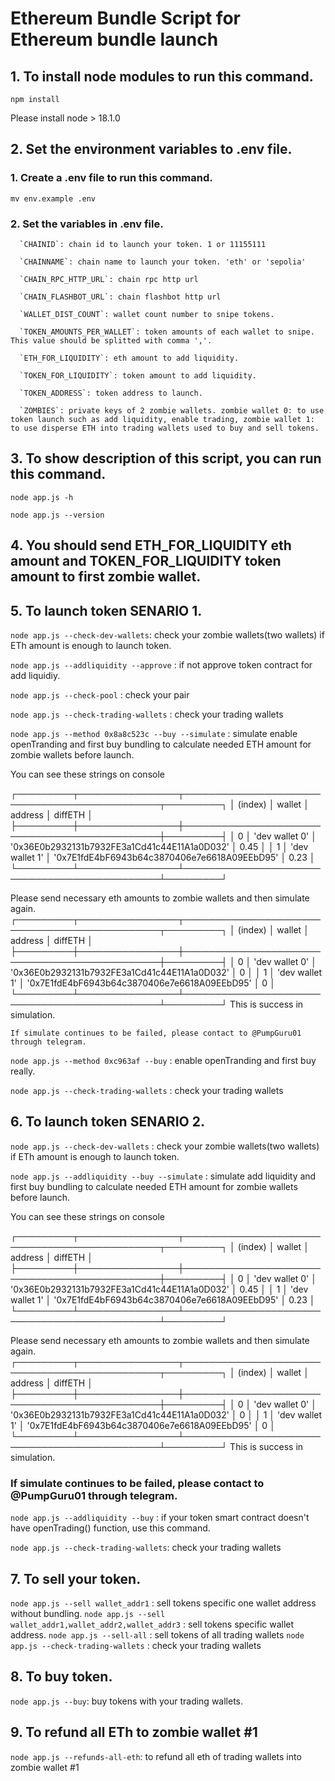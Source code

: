 # Ethereum Bundle Script for Ethereum bundle launch



## 1. To install node modules to run this command.

   ``npm install``

   Please install node > 18.1.0

## 2. Set the environment variables to .env file.

   ### 1. Create a .env file to run this command.

   ``mv env.example .env``

   ### 2. Set the variables in .env file.

      `CHAINID`: chain id to launch your token. 1 or 11155111

      `CHAINNAME`: chain name to launch your token. 'eth' or 'sepolia'

      `CHAIN_RPC_HTTP_URL`: chain rpc http url

      `CHAIN_FLASHBOT_URL`: chain flashbot http url

      `WALLET_DIST_COUNT`: wallet count number to snipe tokens.

      `TOKEN_AMOUNTS_PER_WALLET`: token amounts of each wallet to snipe. This value should be splitted with comma ','.

      `ETH_FOR_LIQUIDITY`: eth amount to add liquidity.

      `TOKEN_FOR_LIQUIDITY`: token amount to add liquidity.

      `TOKEN_ADDRESS`: token address to launch.

      `ZOMBIES`: private keys of 2 zombie wallets. zombie wallet 0: to use token launch such as add liquidity, enable trading, zombie wallet 1: to use disperse ETH into trading wallets used to buy and sell tokens.

## 3. To show description of this script, you can run this command.

   ```node app.js -h```

   ```node app.js --version```

## 4. You should send ETH_FOR_LIQUIDITY eth amount and TOKEN_FOR_LIQUIDITY token amount to first zombie wallet.

## 5. To launch token SENARIO 1.

   ```node app.js --check-dev-wallets```: check your zombie wallets(two wallets) if ETh amount is enough to launch token.

   ```node app.js --addliquidity --approve``` : if not approve token contract for add liquidiy.

   ```node app.js --check-pool``` : check your pair

   ```node app.js --check-trading-wallets``` : check your trading wallets

   ```node app.js --method 0x8a8c523c --buy --simulate``` : simulate enable openTranding and first buy bundling to calculate needed ETH amount for zombie wallets before launch.

   You can see these strings on console

   ┌─────────┬────────────────┬──────────────────────────────────────────────┬─────────┐
   │ (index) │ wallet         │ address                                      │ diffETH │
   ├─────────┼────────────────┼──────────────────────────────────────────────┼─────────┤
   │ 0       │ 'dev wallet 0' │ '0x36E0b2932131b7932FE3a1Cd41c44E11A1a0D032' │ 0.45    │
   │ 1       │ 'dev wallet 1' │ '0x7E1fdE4bF6943b64c3870406e7e6618A09EEbD95' │ 0.23    │
   └─────────┴────────────────┴──────────────────────────────────────────────┴─────────┘

   Please send necessary eth amounts to zombie wallets and then simulate again.
   ┌─────────┬────────────────┬──────────────────────────────────────────────┬─────────┐
   │ (index) │ wallet         │ address                                      │ diffETH │
   ├─────────┼────────────────┼──────────────────────────────────────────────┼─────────┤
   │ 0       │ 'dev wallet 0' │ '0x36E0b2932131b7932FE3a1Cd41c44E11A1a0D032' │ 0       │
   │ 1       │ 'dev wallet 1' │ '0x7E1fdE4bF6943b64c3870406e7e6618A09EEbD95' │ 0       │
   └─────────┴────────────────┴──────────────────────────────────────────────┴─────────┘
   This is success in simulation.

   `If simulate continues to be failed, please contact to @PumpGuru01 through telegram.`

   ```node app.js --method 0xc963af --buy``` : enable openTranding and first buy really.

   ```node app.js --check-trading-wallets``` : check your trading wallets

## 6. To launch token SENARIO 2.

   ```node app.js --check-dev-wallets``` : check your zombie wallets(two wallets) if ETh amount is enough to launch token.

   ```node app.js --addliquidity --buy --simulate``` : simulate add liquidity and first buy bundling to calculate needed ETH amount for zombie wallets before launch.

   You can see these strings on console

   ┌─────────┬────────────────┬──────────────────────────────────────────────┬─────────┐
   │ (index) │ wallet         │ address                                      │ diffETH │
   ├─────────┼────────────────┼──────────────────────────────────────────────┼─────────┤
   │ 0       │ 'dev wallet 0' │ '0x36E0b2932131b7932FE3a1Cd41c44E11A1a0D032' │ 0.45    │
   │ 1       │ 'dev wallet 1' │ '0x7E1fdE4bF6943b64c3870406e7e6618A09EEbD95' │ 0.23    │
   └─────────┴────────────────┴──────────────────────────────────────────────┴─────────┘

   Please send necessary eth amounts to zombie wallets and then simulate again.
   ┌─────────┬────────────────┬──────────────────────────────────────────────┬─────────┐
   │ (index) │ wallet         │ address                                      │ diffETH │
   ├─────────┼────────────────┼──────────────────────────────────────────────┼─────────┤
   │ 0       │ 'dev wallet 0' │ '0x36E0b2932131b7932FE3a1Cd41c44E11A1a0D032' │ 0       │
   │ 1       │ 'dev wallet 1' │ '0x7E1fdE4bF6943b64c3870406e7e6618A09EEbD95' │ 0       │
   └─────────┴────────────────┴──────────────────────────────────────────────┴─────────┘
   This is success in simulation.

   ### If simulate continues to be failed, please contact to @PumpGuru01 through telegram.

   ```node app.js --addliquidity --buy``` : if your token smart contract doesn't have openTrading() function, use this command.

   ```node app.js --check-trading-wallets```: check your trading wallets

## 7. To sell your token.

   ```node app.js --sell wallet_addr1``` : sell tokens specific one wallet address without bundling.
   ```node app.js --sell wallet_addr1,wallet_addr2,wallet_addr3``` : sell tokens specific wallet address.
   ```node app.js --sell-all``` : sell tokens of all trading wallets
   ```node app.js --check-trading-wallets``` : check your trading wallets

## 8. To buy token.

   ```node app.js --buy```: buy tokens with your trading wallets.

## 9. To refund all ETh to zombie wallet #1

   ```node app.js --refunds-all-eth```: to refund all eth of trading wallets into zombie wallet #1

